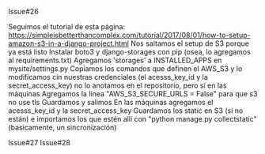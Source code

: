 Issue#26

Seguimos el tutorial de esta página:
https://simpleisbetterthancomplex.com/tutorial/2017/08/01/how-to-setup-amazon-s3-in-a-django-project.html
Nos saltamos el setup de S3 porque ya está listo
Instalar boto3 y django-storages con pip (osea, lo agregamos al requirements.txt)
Agregamos 'storages' a INSTALLED_APPS en mysite/settings.py
Copiamos los comandos que definen el AWS_S3 y lo modificamos cin nuestras credenciales (el acesss_key_id y la secret_access_key) no lo anotamos en el repositorio, pero sí en las máquinas
Agregamos la línea "AWS_S3_SECURE_URLS = False" para que s3 no use tls
Guardamos y salimos
En las máquinas agregamos el acesss_key_id y la secret_access_key
Guardamos los static en S3 (si no están) e importamos los que estén allí con "python manage.py collectstatic" (basicamente, un sincronización)

Issue#27
Issue#28
